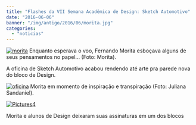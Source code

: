 ```yaml
---
title: "Flashes da VII Semana Acadêmica de Design: Sketch Automotivo"
date: "2016-06-06"
banner: "/img/antigo/2016/06/morita.jpg"
categories: 
  - "noticias"
---
```


[![morita](/img/antigo/2016/06/morita.jpg)](/img/antigo/2016/06/morita.jpg) Enquanto esperava o voo, Fernando Morita esboçava alguns de seus pensamentos no papel... (Foto: Morita).

A oficina de Sketch Automotivo acabou rendendo até arte pra parede nova do bloco de Design.

[![oficina](/img/antigo/2016/06/oficina1.jpg)](/img/antigo/2016/06/oficina1.jpg) Morita em momento de inspiração e transpiração (Foto: Juliana Sandaniel).

[![Pictures4](/img/antigo/2016/06/Pictures4.jpg)](/img/antigo/2016/06/Pictures4.jpg)

Morita e alunos de Design deixaram suas assinaturas em um dos blocos
